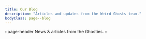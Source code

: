 ```yaml
---
title: Our Blog
description: "Articles and updates from the Weird Ghosts team."
bodyClass: page--blog
---
```


::page-header
News & articles from the Ghosties.
::
